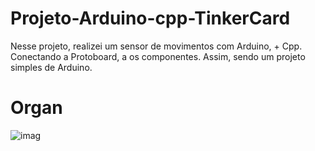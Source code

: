 # Projeto-Arduino-cpp-TinkerCard
 
  Nesse projeto, realizei um sensor de movimentos com Arduino, + Cpp. Conectando a Protoboard, a os componentes. Assim, sendo um projeto simples de Arduino.

# Organ
  
![imag](https://github.com/user-attachments/assets/a318b6ee-bb10-40b8-add4-95fb8471fec1)
